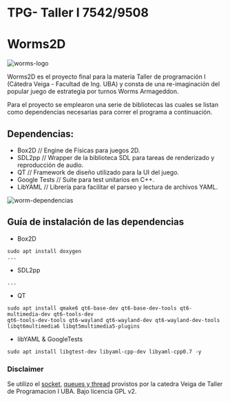 # TPG- Taller I 7542/9508
# Worms2D

![worms-logo](https://cdn.discordapp.com/attachments/1162524969142599822/1176873747249111070/pngegg.png?ex=65707416&is=655dff16&hm=ab3c9c99ee749053d6545c462345340b3ade8931082e20abc46a4c63a65aeec8&)

Worms2D es el proyecto final para la materia Taller de programación I (Cátedra Veiga - Facultad de Ing. UBA) y consta de una re-imaginación del popular juego de estrategia por turnos Worms Armageddon.

Para el proyecto se emplearon una serie de bibliotecas las cuales se listan como dependencias necesarias para correr el programa a continuación.

## Dependencias:

- Box2D // Engine de Físicas para juegos 2D.
- SDL2pp // Wrapper de la biblioteca SDL para tareas de renderizado y reproducción de audio.
- QT // Framework de diseño utilizado para la UI del juego.
- Google Tests // Suite para test unitarios en C++.
- LibYAML // Librería para facilitar el parseo y lectura de archivos YAML.

![worm-dependencias](https://cdn.discordapp.com/attachments/1162524969142599822/1176873875846463558/pngegg1.png?ex=65707435&is=655dff35&hm=e1bed770c3dea42b01800af9efa5ead113d4bc6d8d645dfb2497efc2278785c1&)

## Guía de instalación de las dependencias

- Box2D

```console
sudo apt install doxygen
...
```


- SDL2pp

```console
...
```

- QT

```console
sudo apt install qmake6 qt6-base-dev qt6-base-dev-tools qt6-multimedia-dev qt6-tools-dev
qt6-tools-dev-tools qt6-wayland qt6-wayland-dev qt6-wayland-dev-tools
libqt6multimedia6 libqt5multimedia5-plugins
```

- libYAML & GoogleTests
```console
sudo apt install libgtest-dev libyaml-cpp-dev libyaml-cpp0.7 -y
```

### Disclaimer

Se utilizo el [socket](https://github.com/eldipa/sockets-en-cpp), [queues y thread](https://github.com/eldipa/hands-on-threads/tree/master/libs) provistos por la catedra Veiga de Taller de Programacion I UBA. Bajo licencia GPL v2.
